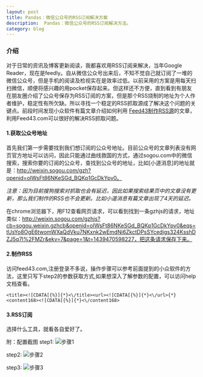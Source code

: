 ```yaml
---
layout: post
title: Pandas：微信公众号的RSS订阅解决方案
description:  Pandas：微信公众号的RSS订阅解决方法。
category: blog
---
```


### 介绍

对于日常的资讯及博客更新阅读，我都喜欢用RSS订阅来解决，当年Google Reader，现在是feedly。自从微信公众号出来后，不知不觉自己就订阅了一堆的微信公众号，但是手机的阅读及检视实在是效率过低。以前采用的方案是用每天扫扫微信，顺便将感兴趣的用pocket保存起来。但这样还不方便，直到看到有朋友在朋友圈介绍了公众号保存为RSS订阅的方案，但是那个RSS烧制的地址为个人作者维护，稳定性有所欠缺。所以寻找一个稳定的RSS抓取源成了解决这个问题的关键点。前段时间发现小众软件有篇文章介绍如何利用 [Feed43制作RSS源](http://www.appinn.com/feed43/)的文章，利用Feed43.com可以很好的解决RSS抓取问题。

#### 1.获取公众号地址
首先我们第一步需要找到我们想订阅的公众号地址。目前公众号的文章列表没有网页官方地址可以访问，因此只能通过曲线救国的方式，通过sogou.com中的微信搜索，搜索你要的订阅的公众号，查找到公众号的地址，比如[小道消息]的地址就是：http://weixin.sogou.com/gzh?openid=oIWsFt86NKeSGd_BQKp1GcDkYpv0。

*注意：因为目前搜狗搜索对抓取也会有延迟，因此如果搜索结果页中的文章没有更新，那么我们制作的RSS也不会更新。比如小道消息有篇文章出现了4天的延迟。*

在chrome浏览器下，用F12查看网页请求，可以看到找到一条gzhjs的请求，地址类似：http://weixin.sogou.com/gzhjs?cb=sogou.weixin.gzhcb&openid=oIWsFt86NKeSGd_BQKp1GcDkYpv0&eqs=tUsYo8OgE6twomWXaQdVku7NKxnk2wEmdNj6ZkctDPsSYcedigs324KsshDZJ5q7I%2FMZr&ekv=7&page=1&t=1439470598227，把这条请求保存下来。

#### 2.制作RSS
访问feed43.com,注册登录不多说，操作步骤可以参考前面提到的小众软件的方法，这里只写下step2的参数获取方式,如果想深入了解参数的配置，可以访问help文档查看。

```
<title><![CDATA[{%}]{*}<\/title><url><![CDATA[{%}]{*}<\/url>{*}<content168><![CDATA[{%}]{*}<\/content168>
```
#### 3.RSS订阅
选择什么工具，就看各自爱好了。

附：配置截图
step1:
![步骤1](http://itweb.me/wp-content/uploads/2015/step1.png)

step2:
![步骤2](http://itweb.me/wp-content/uploads/2015/step2.png)

step3:
![步骤3](http://itweb.me/wp-content/uploads/2015/step3.png)


[It'web]:    http://itweb.me  "It’web"
